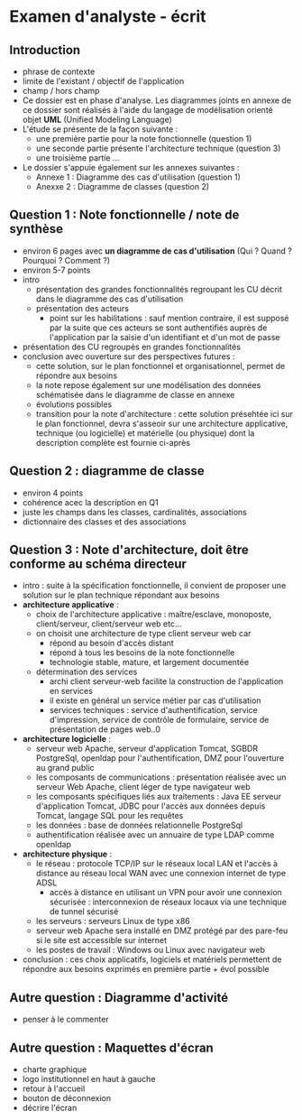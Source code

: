 # Examen d'analyste - écrit

## **Introduction**
- phrase de contexte
- limite de l'existant / objectif de l'application
- champ / hors champ
- Ce dossier est en phase d'analyse. Les diagrammes joints en annexe de ce dossier sont réalisés à l'aide du langage de modélisation orienté objet **UML** (Unified Modeling Language)
- L'étude se présente de la façon suivante :
  - une première partie pour la note fonctionnelle (question 1)
  - une seconde partie présente l'architecture technique (question 3)
  - une troisième partie ...
- Le dossier s'appuie également sur les annexes suivantes :
  - Annexe 1 : Diagramme des cas d'utilisation (question 1)
  - Anexxe 2 : Diagramme de classes (question 2)

## Question 1 : **Note fonctionnelle** / note de synthèse
- environ 6 pages avec **un diagramme de cas d'utilisation** (Qui ? Quand ? Pourquoi ? Comment ?)
- environ 5-7 points
- intro
  - présentation des grandes fonctionnalités regroupant les CU décrit dans le diagramme des cas d'utilisation
  - présentation des acteurs
    - point sur les habilitations : sauf mention contraire, il est supposé par la suite que ces acteurs se sont authentifiés auprès de l'application par la saisie d'un identifiant et d'un mot de passe
- présentation des CU regroupés en grandes fonctionnalités
- conclusion avec ouverture sur des perspectives futures :
  - cette solution, sur le plan fonctionnel et organisationnel, permet de répondre aux besoins
  - la note repose également sur une modélisation des données schématisée dans le diagramme de classe en annexe
  - évolutions possibles
  - transition pour la note d'architecture : cette solution présehtée ici sur le plan fonctionnel, devra s'asseoir sur une architecture applicative, technique (ou logicielle) et matérielle (ou physique) dont la description complète est fournie ci-après

## Question 2 : **diagramme de classe**
- environ 4 points
- cohérence acec la description en Q1
- juste les champs dans les classes, cardinalités, associations
- dictionnaire des classes et des associations

## Question 3 : **Note d'architecture**, doit être conforme au schéma directeur
- intro : suite à la spécification fonctionnelle, il convient de proposer une solution sur le plan technique répondant aux besoins
- **architecture applicative** :
  - choix de l'architecture applicative : maître/esclave, monoposte, client/serveur, client/serveur web etc...
  - on choisit une architecture de type client serveur web car
    - répond au besoin d'accès distant
    - répond à tous les besoins de la note fonctionnelle
    - technologie stable, mature, et largement documentée
  - détermination des services
    - archi client serveur-web facilite la construction de l'application en services
    - il existe en général un service métier par cas d'utilisation
    - services techniques : service d'authentification, service d'impression, service de contrôle de formulaire, service de présentation de pages web..0
- **architecture logicielle** :
  - serveur web Apache, serveur d'application Tomcat, SGBDR PostgreSql, openldap pour l'authentification, DMZ pour l'ouverture au grand public
  - les composants de communications : présentation réalisée avec un serveur Web Apache, client léger de type navigateur web
  - les composants spécifiques liés aux traitements : Java EE serveur d'application Tomcat, JDBC pour l'accès aux données depuis Tomcat, langage SQL pour les requêtes
  - les données : base de données relationnelle PostgreSql
  - authentification réalisée avec un annuaire de type LDAP comme openldap
- **architecture physique** :
  - le réseau : protocole TCP/IP sur le réseaux local LAN et l'accès à distance au réseau local WAN avec une connexion internet de type ADSL
    - accès à distance en utilisant un VPN pour avoir une connexion sécurisée : interconnexion de réseaux locaux via une technique de tunnel sécurisé
  - les serveurs : serveurs Linux de type x86
  - serveur web Apache sera installé en DMZ protégé par des pare-feu si le site est accessible sur internet
  - les postes de travail : Windows ou Linux avec navigateur web
- conclusion : ces choix applicatifs, logiciels et matériels permettent de répondre aux besoins exprimés en première partie + évol possible

## Autre question : **Diagramme d'activité**
- penser à le commenter

## Autre question : **Maquettes d'écran**
- charte graphique
- logo institutionnel en haut à gauche
- retour à l'accueil
- bouton de déconnexion
- décrire l'écran
